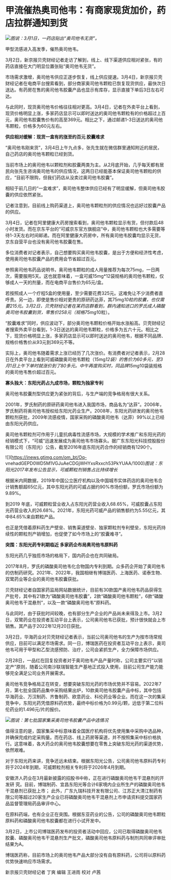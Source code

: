 # 甲流催热奥司他韦：有商家现货加价，药店拉群通知到货

![](https://inews.gtimg.com/om_bt/O1trz48DPYj7vI2DPXeIfOmHfAPi8NYtqxTQRrCicxu9gAA/1000)_图说：3月1日，一药店贴出“奥司他韦无货”。_

甲型流感进入高发季，催热奥司他韦。

3月2日，新京报贝壳财经记者走访了解到，线上、线下渠道供应相对紧张，有的药店直接在大门明显位置张贴“奥司他韦无货”。

市场需求激增，奥司他韦供应正逐步恢复，线上供应提速。3月4日，新京报贝壳财经记者在电商平台搜索看到，部分商家奥司他韦颗粒已恢复现货供应，最快次日送达。有药房在售的奥司他韦胶囊产品也显示有库存，显示直接下单后3日左右可达。

与此同时，现货奥司他韦价格往往相对更高。3月4日，记者在外卖平台上看到，现货价格明显上涨，多家药店显示可以即时送达的奥司他韦颗粒有的价格超过上百元，奥司他韦胶囊售价有的高至369元。相比之下，通过邮递1-3日送达的奥司他韦颗粒，价格多为60元左右。

**供应相对缓解：现货一盒有的涨至约百元 胶囊难求**

“奥司他韦刚来货”，3月4日上午九点多，张先生就在微信群里通知附近的居民，自己药店的奥司他韦颗粒已经到货。

当前市场上的奥司他韦以颗粒剂和胶囊两类为主。从2月底开始，几乎每天都有居民向张先生咨询奥司他韦的供应情况，这两日已经能基本保证奥司他韦颗粒的供应，“目前不限购，但我们药店从没卖过奥司他韦胶囊”。

相较于前几日的“一盒难求”，奥司他韦整体供应已经有了明显缓解，但奥司他韦胶囊的供应依然紧张。

记者注意到，目前线上购药渠道上，奥司他韦颗粒剂的供应情况也远好过胶囊产品的供应。

3月4日，记者在阿里健康大药房搜索看到，奥司他韦颗粒显示有货，但付款后48小时发货。而在京东平台的“可威京东官方旗舰店”中，奥司他韦颗粒也大多需要等待1-3天左右时间邮递。而在阿里健康大药房中，所有奥司他韦胶囊均显示无货，京东自营平台也没有奥司他韦胶囊在售。

多位消费者对记者表示，自己想要购买奥司他韦胶囊，是出于方便和经济性考虑，使用奥司他韦胶囊产品的费用会节省超过百元。

参照奥司他韦药品说明书，奥司他韦颗粒的成人用量推荐为每次75mg，一日两次，需要服用5天。这也就意味着，一盒可威15mg*12袋规格的奥司他韦颗粒，仅够成人一天的剂量，而在电商平台售价为65元/盒。

若按照成人一个疗程5盒的使用量，至少需要花费325元。这难免让不少消费者直呼贵。另一边，即使是售价相对更贵的原研药达菲，其75mg*10粒的胶囊，也仅需要215元。3月2日，贝壳财经记者在某药店群看到，群内通知进口的罗氏成人磷酸奥司他韦胶囊到货，零售价258元（规格75mg*10粒）。

“胶囊难求”同时，供应波动下，部分奥司他韦颗粒价格开始水涨船高。贝壳财经记者搜索外卖平台看到，1-3日送达的奥司他韦颗粒，价格多为五六十元。相比之下，现货价格明显上涨，多家药店显示可以即时送达的奥司他韦，根据不同品牌、规格价格售价从93元到369元不等。

实际上，奥司他韦随着需求上涨已经历了几次涨价。有消费者对记者表示，2月28日在外卖平台上看到可威磷酸奥司他韦颗粒（15mg*12袋）的售价为60多元，至3月1日上午下单时就涨价到了80多元。中午再度购买时，同品牌15mg*10袋装规格的奥司他韦售价超过百元。

**寡头独大：东阳光药占九成市场，颗粒为独家专利**

奥司他韦胶囊剂型供应更为紧张的背后，与生产端的竞争格局有很大关系。

2001年，罗氏制药的原研药奥司他韦进入我国市场，商品名为“达菲”。2006年，罗氏制药将奥司他韦授权给东阳光药业生产。2008年，东阳光药研发的奥司他韦颗粒剂获批，2009年流感疫情，国家采购的磷酸奥司他韦（达菲）99%以上已经由东阳光药供应。

奥司他韦颗粒剂可作用于儿童抗病毒性流感市场，大规模的学术推广和东阳光药的经销模式下，“可威”迅速发展成为奥司他韦市场寡头。据广东东阳光科技控股股份有限公司（东阳光）公告，截至2016年底东阳光药合作的经销商有1290个。

![](https://inews.gtimg.com/om_bt/Oq-
vnehadGEPD0WD5M1VGJuAeCDGjWHYxsRxxch53PkYUAA/1000)_图说：东阳光2017年发布公告显示，可威颗粒剂销售占比持续增长_

根据米内网数据，2019年中国公立医疗机构以及中国城市实体药店的奥司他韦合计销售额超65亿元，其中东阳光药的可威占据约90%市场份额，罗氏市场份额为9.89%。

到2019
年底，可威颗粒营业收入占东阳光药营业收入68.65%，可威胶囊占东阳光药营业收入的26.68%。2021年，东阳光药可威产品的销售额约为5.55亿元，其中84.65%来自颗粒产品。

也正是凭借着原料药生产壁垒、销售渠道壁垒、独家颗粒剂专利壁垒，东阳光药持续性的颗粒剂产销增加，也促使了如今市场上的“胶囊难寻”。

**突围：东阳光药专利期临近 多家药企布局奥司他韦原料药**

东阳光药几乎独揽市场的格局下，国内药企也在共同破局。

2017年8月，罗氏的磷酸奥司他韦化合物国内专利到期。众多药企开始了奥司他韦的仿制药研究。2021年、2022年，我国相继有博瑞医药、上海医药、诺泰生物、双鹭药业等企业的奥司他韦胶囊获批。

贝壳财经记者自国家药监局网站数据统计，目前有30款国产奥司他韦药品获得生产批号，其中有21款为“磷酸奥司他韦胶囊”，2款“磷酸奥司他韦颗粒”，6款“磷酸奥司他韦干混悬剂”，以及一款“磷酸奥司他韦”原料药。

与此同时，由于获批时间较晚，也有部分生产企业的产品尚未来得及上市。3月2日，双鹭药业在投资者互动平台上表示，公司奥司他韦已获批，预计很快就会上市销售。其产品于2022年12月20日获批。

3月2日，华海药业对贝壳财经记者表示，当前公司奥司他韦的生产为按市场常规供应，目前可以满足市场需求。同一日，博瑞医药在投资者互动平台上表示，奥司他韦可用于甲型和乙型流感预防、治疗，公司会紧抓生产，全力保障市场供应。

2月28日，一品红在回复投资者对于奥司他韦产品产量时称，公司主要实行“以销定产”原则，随着公司南沙联瑞智能生产基地正式投入使用，目前公司生产能力能够完全满足公司业务开展需求。

奥司他韦竞争格局正在转变，想要突破东阳光药的市场优势并不容易。2022年7月，第七批全国药品集中采购结果出炉，10款奥司他韦胶囊产品中标，其中包括华海药业、万汉制药、齐鲁制药、欧意药业、科伦药业等企业。而在这一次的集采竞争中，东阳光药凭借原料药优势，最终中标价格为0.99元/颗，远低于第二位科伦药业的1.496元/片的报价。

![](https://inews.gtimg.com/om_bt/OmffQ19JFXpyhd9Xc6soJlY79FAjTOwHjRyCRmloE0r2wAA/1000)_图说：第七批国家集采奥司他韦胶囊产品中选情况_

值得注意的是，国家集采中标意味着全国医疗机构将优先使用集中采购中选品种，并确保完成约定采购量。而在药店、线上药房等渠道，并不按照集采中标价格执行。这意味着，各大药企的奥司他韦胶囊想要在零售上突破东阳光药的渠道优势，依然艰难。

对于东阳光药来讲，竞争还远未结束。根据东阳光公告，公司奥司他韦原料药专利将于2024年到期，可威颗粒剂相关专利将于2026年4月到期。

安徽济人药业在3月最新披露的招股书中称，正在进行磷酸奥司他韦干混悬剂的开发研
究。目前，博瑞制药、宜昌东阳光等合计6家境内企业所生产的磷酸奥司他韦干混悬剂已获批上市；
此外，广东九瑞科技开发有限公司、江苏正大清江制药有限公司等超过20家生产企业已将磷酸奥司他韦干混悬剂上市申请资料提交国家药品监督管理局药品审评中心。

在原料药端，也有企业正在突围。根据东亚药业的公告，公司的磷酸奥司他韦颗粒原料药和磷酸奥司他韦胶囊都在进行小试开发中。

3月2日，上市公司博瑞医药发布的投资者活动中回应，公司已取得磷酸奥司他韦胶囊、磷酸奥司他韦干混悬剂生产批文，磷酸奥司他韦原料药与制剂共同审评审批结果为A。

博瑞医药称，目前市场上的奥司他韦产品大部分没有自有原料药，公司将以原料药优势快速响应市场需求。

新京报贝壳财经记者 丁爽 编辑 王进雨 校对 卢茜

